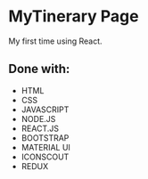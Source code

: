 # MyTinerary Page
My first time using React.

## Done with:

- HTML
- CSS
- JAVASCRIPT
- NODE.JS
- REACT.JS
- BOOTSTRAP
- MATERIAL UI 
- ICONSCOUT
- REDUX
